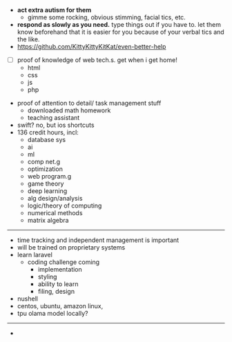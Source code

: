 - **act extra autism for them**
	- gimme some rocking, obvious stimming, facial tics, etc.
- **respond as slowly as you need.** type things out if you have to. let them know beforehand that it is easier for you because of your verbal tics and the like.
- https://github.com/KittyKittyKitKat/even-better-help
- [ ] proof of knowledge of web tech.s. get when i get home!
	- html
	- css
	- js
	- php
- proof of attention to detail/ task management stuff
	- downloaded math homework
	- teaching assistant
- swift? no, but ios shortcuts
- 136 credit hours, incl:
	- database sys
	- ai
	- ml
	- comp net.g
	- optimization
	- web program.g
	- game theory
	- deep learning
	- alg design/analysis
	- logic/theory of computing
	- numerical methods
	- matrix algebra

___

- time tracking and independent management is important
- will be trained on proprietary systems
- learn laravel
	- coding challenge coming
		- implementation
		- styling
		- ability to learn
		- filing, design
- nushell
- centos, ubuntu, amazon linux, 
- tpu olama model locally?
___
- 